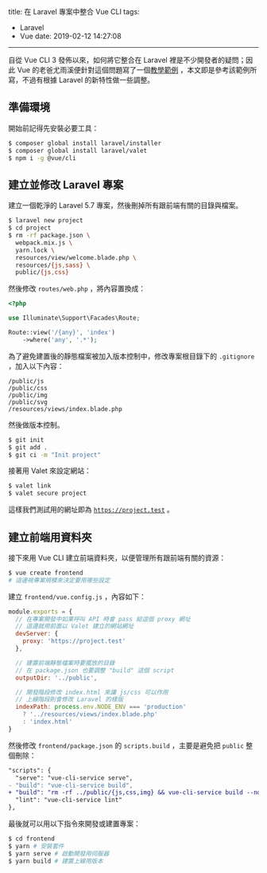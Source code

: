 title: 在 Laravel 專案中整合 Vue CLI
tags:
  - Laravel
  - Vue
date: 2019-02-12 14:27:08
---


自從 Vue CLI 3 發佈以來，如何將它整合在 Laravel 裡是不少開發者的疑問；因此 Vue 的老爸尤雨溪便針對這個問題寫了一個[教學範例](https://github.com/yyx990803/laravel-vue-cli-3) ，本文即是參考該範例所寫，不過有根據 Laravel 的新特性做一些調整。

<!--more-->

## 準備環境

開始前記得先安裝必要工具：

```bash
$ composer global install laravel/installer
$ composer global install laravel/valet
$ npm i -g @vue/cli
```

## 建立並修改 Laravel 專案

建立一個乾淨的 Laravel 5.7 專案，然後刪掉所有跟前端有關的目錄與檔案。

```bash
$ laravel new project
$ cd project
$ rm -rf package.json \
  webpack.mix.js \
  yarn.lock \
  resources/view/welcome.blade.php \
  resources/{js,sass} \
  public/{js,css}
```

然後修改 `routes/web.php` ，將內容置換成：

```php
<?php

use Illuminate\Support\Facades\Route;

Route::view('/{any}', 'index')
    ->where('any', '.*');
```

為了避免建置後的靜態檔案被加入版本控制中，修改專案根目錄下的 `.gitignore` ，加入以下內容：

```
/public/js
/public/css
/public/img
/public/svg
/resources/views/index.blade.php
```

然後做版本控制。 

```bash
$ git init
$ git add .
$ git ci -m "Init project"
```

接著用 Valet 來設定網站：

```bash
$ valet link
$ valet secure project
```

這樣我們測試用的網址即為 [`https://project.test`](https://project.test) 。

## 建立前端用資料夾

接下來用 Vue CLI 建立前端資料夾，以便管理所有跟前端有關的資源：

```bash
$ vue create frontend
# 這邊視專案規模來決定要用哪些設定
```

建立 `frontend/vue.config.js` ，內容如下：

```js
module.exports = {
  // 在專案開發中如果呼叫 API 時會 pass 給這個 proxy 網址
  // 這邊就用前面以 Valet 建立的網站網址
  devServer: {
    proxy: 'https://project.test'
  },

  // 建置前端靜態檔案時要擺放的目錄
  // 在 package.json 也要調整 "build" 這個 script
  outputDir: '../public',

  // 開發階段修改 index.html 來讓 js/css 可以作用
  // 上線階段則會修改 Laravel 的樣版
  indexPath: process.env.NODE_ENV === 'production'
    ? '../resources/views/index.blade.php'
    : 'index.html'
}
```

然後修改 `frontend/package.json` 的 `scripts.build` ，主要是避免把 `public` 整個刪除：

```diff
"scripts": {
  "serve": "vue-cli-service serve",
- "build": "vue-cli-service build",
+ "build": "rm -rf ../public/{js,css,img} && vue-cli-service build --no-clean",
  "lint": "vue-cli-service lint"
},
```

最後就可以用以下指令來開發或建置專案：

```bash
$ cd frontend
$ yarn # 安裝套件
$ yarn serve # 啟動開發用伺服器
$ yarn build # 建置上線用版本
```
